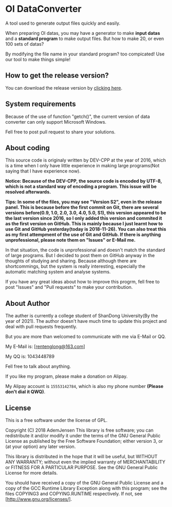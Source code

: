 # OI DataConverter

A tool used to generate output files quickly and easily.

When preparing OI datas, you may have a generator to make **input datas** and a **standard program** to make output files. But how to make 20, or even 100 sets of datas?

By modifying the file name in your standard program? too compicated! Use our tool to make things simple!

## How to get the release version?

You can download the release version by [clicking here](https://github.com/AdemJensen/OI_DataConverter/releases).

## System requirements

Because of the use of function "getch()", the current version of data converter can only support Microsoft Windows.

Fell free to post pull request to share your solutions.

## About coding

This source code is originaly written by DEV-CPP at the year of 2016, which is a time when I only have little experience in making large programs(Not saying that I have experience now).

**Notice: Because of the DEV-CPP, the source code is encoded by UTF-8, which is not a standard way of encoding a program. This issue will be resolved afterwards.**

**Tips: In some of the files, you may see "Version S2", even in the release panel. This is because before the first commit on Git, there are several versions before(0.9, 1.0, 2.0, 3.0, 4.0, 5.0, S1), this version appeared to be the last version since 2016, so I only added this version and commited it as the first version on GitHub. This is mainly because I just learnt how to use Git and GitHub yesterday(today is 2018-11-26). You can also treat this as my first attempment of the use of Git and GitHub. If there is anything unprofessional, please note them on "Issues" or E-Mail me.**

In that situation, the code is unprofessional and doesn't match the standard of large programs. But I decided to post them on GitHub anyway in the thoughts of studying and sharing. Because although there are shortcommings, but the system is really interesting, especially the automatic matching system and analyse systems.

If you have any great ideas about how to improve this progrm, fell free to post "Issues" and "Pull requests" to make your contribution.

## About Author

The auther is currently a college student of ShanDong University(By the year of 2021). The author doesn't have much time to update this project and deal with pull requests frequently.

But you are more than welcomed to communicate with me via E-Mail or QQ.

My E-Mail is: [rentenglong@163.com]

My QQ is: 1043448789

Fell free to talk about anything.

If you like my program, please make a donation on Alipay.

My Alipay account is `15553142784`, which is also my phone number **(Please don't dial it QWQ)**.

## License

This is a free software under the license of GPL.

Copyright (C) 2018 AdemJensen
This library is free software; you can redistribute it and/or modify it under the terms of the GNU General Public License as published by the Free Software Foundation; either version 3, or (at your option) any later version.

This library is distributed in the hope that it will be useful, but WITHOUT ANY WARRANTY; without even the implied warranty of MERCHANTABILITY or FITNESS FOR A PARTICULAR PURPOSE.  See the GNU General Public License for more details.

You should have received a copy of the GNU General Public License and a copy of the GCC Runtime Library Exception along with this program; see the files COPYING3 and COPYING.RUNTIME respectively.  If not, see [http://www.gnu.org/licenses/].
